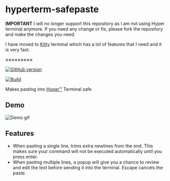 # hyperterm-safepaste

**IMPORTANT** I will no longer support this repository as I am not using Hyper terminal anymore.
If you need any change or fix, please fork the repository and make the changes you need.

I have moved to [Kitty](https://sw.kovidgoyal.net/kitty/) terminal which has a lot of features that I need and it is very fast.

**=========**

[![GitHub version](https://badge.fury.io/gh/trystan2k%2Fhyperterm-safepaste.svg)](https://badge.fury.io/gh/trystan2k%2Fhyperterm-safepaste)

[![Build](https://github.com/trystan2k/hyperterm-safepaste/workflows/Build-CI/badge.svg)](https://github.com/trystan2k/hyperterm-safepaste/actions)


Makes pasting into [Hyper™](https://hyper.is/) Terminal safe

## Demo

![Demo gif](https://raw.githubusercontent.com/zsol/hyperterm-safepaste/master/demo.gif)

## Features

- When pasting a single line, trims extra newlines from the end. This makes sure your command will not be executed automatically until you press enter.
- When pasting multiple lines, a popup will give you a chance to review and edit the text before sending it into the terminal. Escape cancels the paste.
